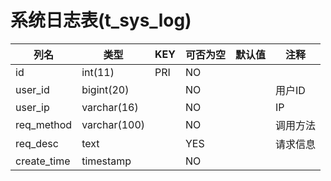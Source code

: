 # 系统日志表(t_sys_log)
| 列名 | 类型 | KEY | 可否为空 | 默认值 | 注释 |
| ---- | ---- | ---- | ---- | ---- | ----  |
| id | int(11) | PRI | NO |  |  |
| user_id | bigint(20) |  | NO |  | 用户ID |
| user_ip | varchar(16) |  | NO |  | IP |
| req_method | varchar(100) |  | NO |  | 调用方法 |
| req_desc | text |  | YES |  | 请求信息 |
| create_time | timestamp |  | NO |  |  |